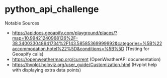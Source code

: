 # python_api_challenge

Notable Sources 
- https://apidocs.geoapify.com/playground/places/?map=10.99421240968126%2F-38.340033048941734%2F143.58585369999992&categories=%5B%22accommodation.hotel%22%5D&conditions=%5B%5D (Testing for Geoapify calls)
- https://openweathermap.org/current (OpenWeatherAPI documentation)
- https://hvplot.holoviz.org/user_guide/Customization.html (Hvplot help with displaying extra data points)

